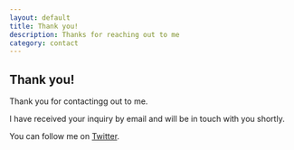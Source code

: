 ```yaml
---
layout: default
title: Thank you!
description: Thanks for reaching out to me
category: contact
---
```


<section class="inner">
  <h1>Thank you!</h1>

  <p>
    Thank you for contactingg out to me.
  </p>

  <p>
    I have received your inquiry by email and will be in touch with you shortly.
  </p>
    <p>
    You can follow me on <a href="https://twitter.com/intent/follow?screen_name=_justin_kelly">Twitter</a>.
  </p>

</section>
